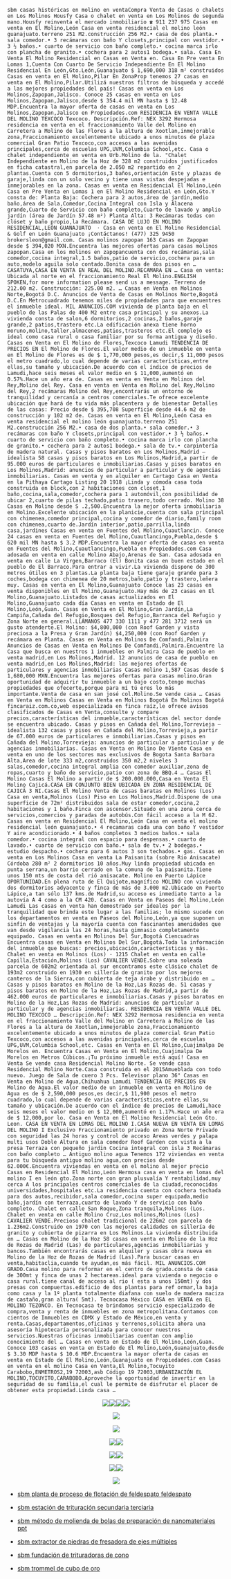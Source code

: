 
```
sbm casas históricas en molino en ventaCompra Venta de Casas o chalets en Los Molinos Housfy Casa o chalet en venta en Los Molinos de segunda mano.Housfy reinventa el mercado inmobiliario ☎️ 911 237 975 Casas en venta en El Molino,León Casa en venta residencial el molino león guanajuato.terreno 251 M2.construcción 256 M2.• casa de dos planta.• sala comedor.• 3 recámaras con baño Y closets,principal con vestidor.• 3 ½ baños.• cuarto de servicio con baño completo.• cocina marca irlo con plancha de granito.• cochera para 2 autos1 bodega.• sala. Casa En Venta El Molino Residencial en Casas en Venta en. Casa En Pre venta En Lomas 1,Cuenta Con Cuarto De Servicio Independiente En El Molino Residencial En León,Gto.León,Guanajuato $ 1,690,000 318 m² construidos Casas en venta en El Molino,Pilar En ZonaProp tenemos 27 casas en venta en El Molino,Pilar.Utilizá nuestros filtros de búsqueda y accedé a las mejores propiedades del país! Casas en venta en Los Molinos,Zapopan,Jalisco. Conoce 25 casas en venta en Los Molinos,Zapopan,Jalisco,desde $ 354.4 mil MN hasta $ 12.48 MDP.Encuentra la mayor oferta de casas en venta en Los Molinos,Zapopan,Jalisco en Propiedades.com RESIDENCIA EN VENTA VALLE DEL MOLINO TEXCOCO Texcoco. Descripción.Ref: NEX 3292 Hermosa residencia en venta en el fraccionamiento Valle del Molino en Carretera a Molino de las Flores a la altura de Xootlan,inmejorable zona,Fraccionamiento excelentemente ubicado a unos minutos de plaza comercial Gran Patio Texcoco,con accesos a las avenidas principales,cerca de escuelas UPG,UVM,Columbia School,etc. Casa o chalet independiente en venta en Urb.Molino de la. "Chalet Independiente en Molino de la Hoz de 328 m2 construidos justificados en ficha catastral,en parcela de 2.050 m2 repartido en 2 plantas.Cuenta con 5 dormitorios,3 baños,orientación Este y plazas de garaje,linda con un solo vecino y tiene unas vistas despejadas e inmejorables en la zona. Casas en venta en Residencial El Molino,León Casa en Pre Venta en Lomas 1 en El Molino Residencial en León,Gto.Y consta de: Planta Baja: Cochera para 2 autos,área de jardín,medio baño,área de Sala,Comedor,Cocina Integral con Isla y Alacena grande,Cuarto de Servicio con baño completo,Cuarto de lavado y amplio jardín (área de Jardín 57.48 m²) Planta Alta: 3 Recámaras todas con clóset y baño propio,la Recámara. CASA DE LUJO EN MOLINO RESIDENCIAL,LEÓN GUANAJUATO  · Casa en venta en El Molino Residencial & Golf en León Guanajuato ¡Contáctanos! (477) 325 9450 brokersleon@gmail.com. Casas molinos zapopan 163 Casas en Zapopan desde $ 394,020 MXN.Encuentra las mejores ofertas para casas molinos zapopan.Casa en los molinos en zapopancuenta con dos recámaras,sala comedor,cocina integral,1.5 baños,patio de servicio,cochera para un auto,modelo aguila solo contado.Bonita casa de dos pisos en … CASATUYA,CASA EN VENTA EN REAL DEL MOLINO.RECAMARA EN … Casa en venta: Ubicada al norte en el fraccionamiento Real El Molino.ENGLISH SPOKEN,for more information please send us a message. Terreno de 212.00 m2. Construcción: 225.00 m2. … Casas en Venta en Molinos Norte,Bogotá D.C. Anuncios de Venta de Casas en Molinos Norte,Bogotá D.C.En Metrocuadrado tenemos miles de propiedades para que encuentres el inmueble ideal. MIL ANUNCIOS.COM vivienda de planta baja en el pueblo de las Palas de 400 M2 entre casa principal y su anexos.La vivienda consta de salon,6 dormitorios,2 cocinas,2 baños,garaje grande,2 patios,trastero etc.La edificación anexa tiene horno moruno,molino,taller,almacenes,patios,trasteros etc.El complejo es ideal como casa rural o casa familiar por su forma antigua y diseño. Casas en Venta en El Molino de Flores,Texcoco Lamudi TENDENCIA DE PRECIOS EN El Molino de Flores.El valor medio de un inmueble en venta en El Molino de Flores es de $ 1,770,000 pesos,es decir,$ 11,000 pesos el metro cuadrado,lo cual depende de varias características,entre ellas,su tamaño y ubicación.De acuerdo con el índice de precios de Lamudi,hace seis meses el valor medio en $ 11,000,aumentó en 0.57%.Hace un año era de. Casas en venta en Venta en Molinos del Rey,Molino del Rey. Casa en venta en Venta en Molino del Rey,Molino del Rey,2 recámaras Molino del Rey,encontrarás un entorno de tranquilidad y cercanía a centros comerciales.Te ofrece excelente ubicación que hará de tu vida más placentera y de bienestar Detalles de las casas: Precio desde $ 395,708 Superficie desde 44.6 m2 de construcción y 102 m2 de. Casas en venta en El Molino,León Casa en venta residencial el molino león guanajuato.terreno 251 M2.construcción 256 M2.• casa de dos planta.• sala comedor.• 3 recámaras con baño Y closets,principal con vestidor.• 3 ½ baños.• cuarto de servicio con baño completo.• cocina marca irlo con plancha de granito.• cochera para 2 autos1 bodega.• sala de tv.• carpintería de madera natural. Casas y pisos baratos en Los Molinos,Madrid — idealista 58 casas y pisos baratos en Los Molinos,Madrid,a partir de 95.000 euros de particulares e inmobiliarias.Casas y pisos baratos en Los Molinos,Madrid: anuncios de particular a particular y de agencias inmobiliarias. Casas en venta y en alquiler en Cartago Casa en Venta en la Pithaya Cartago Listing 20 1918 ¡Linda y cómoda casa toda construida en block,con 2 habitaciones con closet,1 baño,cocina,sala,comedor,cochera para 1 automóvil,con posibilidad de ubicar 2,cuarto de pilas techado,patio trasero,todo cerrado. Molino 38 Casas en Molino desde S .2,500.Encuentra la mejor oferta inmobiliaria en Molino.Excelente ubicación en la planicie,cuenta con sala principal con chimenea,comedor principal,cocina y comedor de diario,family room con chimenea,cuarto de.Jardín interior,patio,parrilla,linda casa,jardines Casas en venta en Fuentes del Molino,Cuautlancin. Conoce 24 casas en venta en Fuentes del Molino,Cuautlancingo,Puebla,desde $ 620 mil MN hasta $ 3.2 MDP.Encuentra la mayor oferta de casas en venta en Fuentes del Molino,Cuautlancingo,Puebla en Propiedades.com Casa adosada en venta en calle Molino Abajo,Arenas de San. Casa adosada en venta en calle La Virgen,Barraco (El) Bonita casa en buen estado en el pueblo de El Barraco.Para entrar a vivir.La vivienda dispone de 300 metros útiles en 3 plantas.La planta baja tiene garaje grande para 3 coches,bodega con chimenea de 20 metros,baño,patio y trastero,leñera muy. Casas en venta en El Molino,Guanajuato Conoce las 23 casas en venta disponibles en El Molino,Guanajuato.Hay más de 23 casas en El Molino,Guanajuato.Listados de casas actualizados en El Molino,Guanajuato cada día Casas en venta en Estado de El Molino,León,Guan. Casas en Venta en El Molino,Gran Jardín,La Campiña,Cañada del Refugio,Bosques del Refugio,Barranca del Refugio y Zona Norte en general.LLÁMANOS 477 330 1111 y 477 281 3712 será un gusto atenderte.El Molino: $4,800,000 (con Roof Garden y vista preciosa a la Presa y Gran Jardín) $4,250,000 (con Roof Garden y recámara en Planta. Casas en Venta en Molinos De Comfandi,Palmira Anuncios de Casas en Venta en Molinos De Comfandi,Palmira.Encuentre la Casa que busca en nuestros 1 inmuebles en Palmira Casa de pueblo en venta madrid,en Los Molinos,Madrid. 12 anuncios de casa de pueblo en venta madrid,en Los Molinos,Madrid: las mejores ofertas de particulares y agencias inmobiliarias Casas molino 1,587 Casas desde $ 1,680,000 MXN.Encuentra las mejores ofertas para casas molino.Gran oportunidad de adquirir tu inmueble a un bajo costo,tengo muchas propiedades que ofecerte,porque para mí tú eres lo más importante.Venta de casa en san josé col.Molino.Se vende casa … Casas en Venta en Molinos Casas en Venta en Molinos Bogotá En Molinos Bogotá fincaraiz.com.co,web especializada en finca raíz,le ofrece avisos clasificados de Casas en Venta,consulte y compare precios,características del inmueble,características del sector donde se encuentra ubicado. Casas y pisos en Cañada del Molino,Torrevieja — idealista 132 casas y pisos en Cañada del Molino,Torrevieja,a partir de 67.000 euros de particulares e inmobiliarias.Casas y pisos en Cañada del Molino,Torrevieja: anuncios de particular a particular y de agencias inmobiliarias. Casas en Venta en Molino De Viento Casa en venta en uno de los sectores mas exclusivos de Bogota Santa Barbara Alta,Area de lote 333 m2,construidos 350 m2,2 niveles 3 salas,comedor,cocina integral amplia con comedor auxiliar,zona de ropas,cuarto y baño de servicio,patio con zona de BBQ.4 … Casas El Molino Casas El Molino a partir de $ 200.000.000,Casa en Venta El Molino Cajicá.CASA EN CONJUNTO BIEN UBICADA EN ZONA RESIDENCIAL DE CAJICÃ 3 NI.Casas El Molino Venta de casas baratas en Molinos (Los) Casa en venta,Molinos (Los) Piso en Los Molinos,Madrid.Dispone de una superficie de 72m² distribuidos sala de estar comedor,cocina,2 habitaciones y 1 baño.Finca con ascensor.Situado en una zona cerca de servicios,comercios y paradas de autobús.Con fácil acceso a la M 62. Casas en venta en Residencial El Molino,León Casa en venta el molino residencial león guanajuato.• 4 recamaras cada una con baño Y vestidor Y aire acondicionado.• 4 baños completos 3 medios baños.• sala comedor.• cocina integral con espacio para despensas.• cuarto de lavado.• cuarto de servicio con baño.• sala de tv.• 2 bodegas.• estudio despacho.• cochera para 6 autos 3 son techados.• gas. Casas en venta en Los Molinos Casa en venta La Paisanita (sobre Rio Anisacate) Córdoba 280 m² 2 dormitorios 10 años.Muy linda propiedad ubicada en punta serrana,un barrio cerrado en la comuna de la paisanita.Tiene unos 150 mts de costa del rió anisacate. Molino en Puerto Lápice OPORTUNIDAD.En plena ruta de El Quijote,magnífico MOLINO con vivienda dos dormitorios adyacente y finca de más de 3.000 m2.Ubicado en Puerto Lápice,a tan sólo 137 kms.de Madrid,su acceso es inmediato tanto a la autovía A 4 como a la CM 420. Casas en Venta en Paseos del Molino,León Lamudi Las casas en venta han demostrado ser ideales por la tranquilidad que brinda este lugar a las familias; lo mismo sucede con los departamentos en venta en Paseos del Molino,León,ya que suponen un sinfín de ventajas y la mayoría cuenta con fascinantes amenidades que van desde vigilancia las 24 horas,hasta gimnasio completamente equipado. Casas en venta en Molinos Del Sur,Bogotá Ciencuadras Encuentra casas en Venta en Molinos Del Sur,Bogotá.Toda la información del inmueble que buscas: precios,ubicación,características y más. Chalet en venta en Molinos (Los) · 1215 Chalet en venta en calle Capilla,Estación,Molinos (Los) CAVALIER VENDE.Sobre una soleada parcela de 602m2 orientada al sur encontramos este clásico chalet de 193m2 construido en 1930 en sillería de granito por los mejores canteros de la Sierra,con cubierta de teja árabe y distribuido en … Casas y pisos baratos en Molino de la Hoz,Las Rozas de. 51 casas y pisos baratos en Molino de la Hoz,Las Rozas de Madrid,a partir de 462.000 euros de particulares e inmobiliarias.Casas y pisos baratos en Molino de la Hoz,Las Rozas de Madrid: anuncios de particular a particular y de agencias inmobiliarias. RESIDENCIA EN VENTA VALLE DEL MOLINO TEXCOCO … Descripción.Ref: NEX 3292 Hermosa residencia en venta en el fraccionamiento Valle del Molino en Carretera a Molino de las Flores a la altura de Xootlan,inmejorable zona,Fraccionamiento excelentemente ubicado a unos minutos de plaza comercial Gran Patio Texcoco,con accesos a las avenidas principales,cerca de escuelas UPG,UVM,Columbia School,etc. Casas en Venta en El Molino,Cuajimalpa De Morelos en. Encuentra Casas en Venta en El Molino,Cuajimalpa De Morelos en Metros Cúbicos.¡Tu próximo inmueble está aquí! Casa en Venta Se vende casa Residencial Molino Norte. Se vende casa Residencial Molino Norte.Casa construida en el 2015Amueblada con todo nuevo. Juego de Sala de cuero 3 Pcs. Televisor plano 36" Casas en Venta en Molino de Agua,Chihuahua Lamudi TENDENCIA DE PRECIOS EN Molino de Agua.El valor medio de un inmueble en venta en Molino de Agua es de $ 2,590,000 pesos,es decir,$ 11,900 pesos el metro cuadrado,lo cual depende de varias características,entre ellas,su tamaño y ubicación.De acuerdo con el índice de precios de Lamudi,hace seis meses el valor medio en $ 12,000,aumentó en 1.17%.Hace un año era de $ 12,000,por lo. Casa en Venta en El Molino Residencial León Gto. Leon. CASA EN VENTA EN LOMAS DEL MOLINO I.CASA NUEVA EN VENTA EN LOMAS DEL MOLINO I Exclusivo Fraccionamiento privado en Zona Norte Privado con seguridad las 24 horas y control de acceso Areas verdes y palapa multi usos Doble Altura en sala comedor Roof Garden con vista a la presa Terraza con pequeño jardin Cocina integral con isla 3 Recámaras con baño completo … Antiguo molino agua Tenemos 172 viviendas en venta para tu búsqueda antiguo molino agua,con precios desde 62.000€.Encuentra viviendas en venta en el molino al mejor precio Casas en Residencial El Molino,León Hermosa casa en venta en lomas del molino I en león gto.Zona norte con gran plusvalía Y rentabilidad,muy cerca A los principales centros comerciales de la ciudad,reconocidas universidades,hospitales etc.La residencia cuenta con cochera techada para dos autos,recibidor,sala comedor,cocina super equipada,medio baño,jardín con terraza,cuarto de lavado Y de servicio con baño completo. Chalet en calle San Roque,Zona tranquila,Molinos (Los. Chalet en venta en calle Molino Cruz,Los molinos,Molinos (Los) CAVALIER VENDE.Precioso chalet tradicional de 226m2 con parcela de 1.236m2.Construido en 1970 con las mejores calidades en sillería de granito y cubierta de pizarra en Los Molinos.La vivienda distribuida en … Casas en Molino de la Hoz 58 casas en venta en Molino de la Hoz de Rozas de Madrid (Las) de particulares,agencias inmobiliarias y bancos.También encontrarás casas en alquiler y casas obra nueva en Molino de la Hoz de Rozas de Madrid (Las).Para buscar casas en venta,habitaclia,cuando te ayudan,es más fácil. MIL ANUNCIOS.COM GRADO.Casa molino para reformar en el centro de grado.consta de casa de 300mt y finca de unas 2 hectareas.ideal para vivienda o negocio o casa rural.tiene canal de acceso al rio ( esta a unos 150mt) y dos presas con compuertas.edificio de dos plantas para ref ormar,la baja como casa y la 1º planta totalmente diafana con suelo de madera maciza de castaño,gran altura( 5mt). Tecnocasa México CASA en VENTA en EL MOLINO TEZONCO. En Tecnocasa te brindamos servicio especializado de compra,venta y renta de inmuebles en zona metropolitana.Contamos con cientos de Inmuebles en CDMX y Estado de México,en venta y renta.Casas,departamentos,oficinas y terrenos,solicita ahora una asesoría hipotecaría personalizada para conocer nuestros servicios.Nuestras oficinas inmobiliarias cuentan con amplio conocimiento del … Casas en venta en Estado de El Molino,León,Guan. Conoce 103 casas en venta en Estado de El Molino,León,Guanajuato,desde $ 3.30 MDP hasta $ 10.6 MDP.Encuentra la mayor oferta de casas en venta en Estado de El Molino,León,Guanajuato en Propiedades.com Casas en venta en el molino Casa en Venta,El Molino,Tocuyito Carabobo,ENMETROS2,19 72003,asb Código 19 72003,URBANIZACIÓN EL MOLINO,TOCUYITO,CARABOBO.Aproveche la oportunidad de invertir en la seguridad de su familia,el cual le permite de disfrutar el placer de obtener esta propiedad.Linda casa … 
```

<div align="center">

<a href="https://es-mill.shibang-china.com/github&k=sbm+casas+hist%C3%B3ricas+en+molino+en+venta"><img src="https://static.shibang-china.com/es/mill/index.jpg"></a><a href="https://es-mill.shibang-china.com/materials.htmlgithub&k=sbm+casas+hist%C3%B3ricas+en+molino+en+venta"><img src="https://static.shibang-china.com/es/mill/materials.jpg"></a><a href="https://es-mill.shibang-china.com/about.htmlgithub&k=sbm+casas+hist%C3%B3ricas+en+molino+en+venta"><img src="https://static.shibang-china.com/es/mill/about.jpg"></a><a href="https://es-mill.shibang-china.com/contact.htmlgithub&k=sbm+casas+hist%C3%B3ricas+en+molino+en+venta"><img src="https://static.shibang-china.com/es/mill/contact.jpg"></a>

<a href="https://es-mill.shibang-china.com/github&k=sbm+casas+hist%C3%B3ricas+en+molino+en+venta"><img src="https://static.shibang-china.com/es/mill/banner.jpg"></a>

<a href="https://swt.shibang-china.com/github&k=sbm+casas+hist%C3%B3ricas+en+molino+en+venta"><img src="https://static.shibang-china.com/es/mill/chat.jpg"></a>

<a href="https://es-mill.shibang-china.com/products/vertical-roller-mill.htmlgithub&k=sbm+casas+hist%C3%B3ricas+en+molino+en+venta"><img src="https://static.shibang-china.com/es/mill/vertical.jpg"></a><a href="https://es-mill.shibang-china.com/products/raymond-mill.htmlgithub&k=sbm+casas+hist%C3%B3ricas+en+molino+en+venta"><img src="https://static.shibang-china.com/es/mill/raymond.jpg"></a>

<a href="https://es-mill.shibang-china.com/products/ultrafine-grinding-mill.htmlgithub&k=sbm+casas+hist%C3%B3ricas+en+molino+en+venta"><img src="https://static.shibang-china.com/es/mill/ultrafine.jpg"></a><a href="https://es-mill.shibang-china.com/products/trapezium-grinding-mill.htmlgithub&k=sbm+casas+hist%C3%B3ricas+en+molino+en+venta"><img src="https://static.shibang-china.com/es/mill/trapezium.jpg"></a>

<a href="https://es-mill.shibang-china.com/products/ball-mill.htmlgithub&k=sbm+casas+hist%C3%B3ricas+en+molino+en+venta"><img src="https://static.shibang-china.com/es/mill/ball.jpg"></a><a href="https://es-mill.shibang-china.com/products/hammer-mill.htmlgithub&k=sbm+casas+hist%C3%B3ricas+en+molino+en+venta"><img src="https://static.shibang-china.com/es/mill/hammer.jpg"></a>

<a href="https://swt.shibang-china.com/github&k=sbm+casas+hist%C3%B3ricas+en+molino+en+venta"><img src="https://static.shibang-china.com/es/mill/case.jpg"></a>

</div>


* [sbm planta de proceso de flotación de feldespato feldespato](sbm%20planta%20de%20proceso%20de%20flotaci%C3%B3n%20de%20feldespato%20feldespato.md)

* [sbm estación de trituración secundaria  terciaria](sbm%20estaci%C3%B3n%20de%20trituraci%C3%B3n%20secundaria%20%20terciaria.md)

* [sbm método de molienda de bolas de preparación de nanomateriales ppt](sbm%20m%C3%A9todo%20de%20molienda%20de%20bolas%20de%20preparaci%C3%B3n%20de%20nanomateriales%20ppt.md)

* [sbm extractor de piedras de fresadora de ejes múltiples](sbm%20extractor%20de%20piedras%20de%20fresadora%20de%20ejes%20m%C3%BAltiples.md)

* [sbm fundación de trituradoras de cono](sbm%20fundaci%C3%B3n%20de%20trituradoras%20de%20cono.md)

* [sbm trommel de cubo de oro](sbm%20trommel%20de%20cubo%20de%20oro.md)